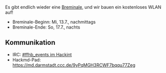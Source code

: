 Es gibt endlich wieder eine [Breminale](https://breminale-festival.de/), und wir bauen ein kostenloses WLAN auf!

- Breminale-Beginn: Mi, 13.7., nachmittags
- Breminale-Ende: So, 17.7., nachts

## Kommunikation
* IRC: [#ffhb_events im Hackint](irc://irc.hackint.org/ffhb_events)
* Hackmd-Pad: https://md.darmstadt.ccc.de/9yPqMGH3RCWF7bqqu77Zeg

